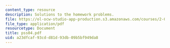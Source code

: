 ```yaml
---
content_type: resource
description: Solutions to the homework problems.
file: https://ol-ocw-studio-app-production.s3.amazonaws.com/courses/2-032-dynamics-fall-2004/a23dfcaf93cdd81d93db09b5bf949da8_pss04.pdf
file_type: application/pdf
resourcetype: Document
title: pss04.pdf
uid: a23dfcaf-93cd-d81d-93db-09b5bf949da8
---
```

